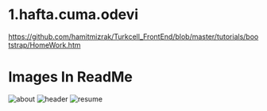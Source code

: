 # 1.hafta.cuma.odevi
https://github.com/hamitmizrak/Turkcell_FrontEnd/blob/master/tutorials/bootstrap/HomeWork.htm
# Images In ReadMe
![about](https://user-images.githubusercontent.com/86284062/171054531-941e2677-cafb-410f-bed5-b47631b1d2ec.png)
![header](https://user-images.githubusercontent.com/86284062/171054540-e4082b99-14b3-4027-b297-c9af8927d20a.png)
![resume](https://user-images.githubusercontent.com/86284062/171054548-e8aed423-7961-401e-912c-d5e7ebfd4190.png)

